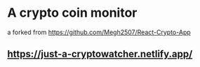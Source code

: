 # A crypto coin monitor

a forked from https://github.com/Megh2507/React-Crypto-App

## https://just-a-cryptowatcher.netlify.app/
